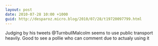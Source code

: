 ```yaml
---
layout: post
date: 2010-07-28 10:00 +1000
guid: http://desparoz.micro.blog/2010/07/28/t19720097799.html
---
```

Judging by his tweets @TurnbullMalcolm seems to use public transport heavily. Good to see a pollie who can comment due to actualy using it
